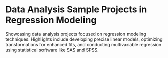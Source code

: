 # Data Analysis Sample Projects in Regression Modeling

Showcasing data analysis projects focused on regression modeling techniques. Highlights include developing precise linear models, optimizing transformations for enhanced fits, and conducting multivariable regression using statistical software like SAS and SPSS.

